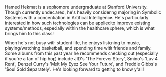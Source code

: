 

Hamed Hekmat is a sophomore undergraduate at Stanford University. Though currently undeclared, he's heavily considering majoring in Symbolic Systems with a concentration in Artifical Intelligence. He's particularly interested in how such technologies can be applied to improve existing systems/methods, especially within the healthcare sphere, which is what brings him to this class!

When he's not busy with student life, he enjoys listening to music, playing/watching basketball, and spending time with friends and family. Some albums from this past year he recommends checking out (especially if you're a fan of hip hop) include JID's 'The Forever Story', Smino's 'Luv 4 Rent', Denzel Curry's 'Melt My Eyez See Your Future', and Freddie Gibbs's '$oul $old $eparately'. He's looking forward to getting to know y'all!
